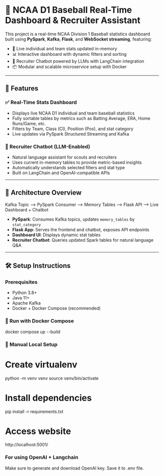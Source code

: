 # 🥎 NCAA D1 Baseball Real-Time Dashboard & Recruiter Assistant

This project is a real-time NCAA Division 1 Baseball statistics dashboard built using **PySpark**, **Kafka**, **Flask**, and **WebSocket streaming**, featuring:

- 🔄 Live individual and team stats updated in-memory
- 📊 Interactive dashboard with dynamic filters and sorting
- 💬 Recruiter Chatbot powered by LLMs with LangChain integration
- 📦 Modular and scalable microservice setup with Docker

---

## 🚀 Features

### ✅ Real-Time Stats Dashboard

- Displays live NCAA D1 individual and team baseball statistics
- Fully sortable tables by metrics such as Batting Average, ERA, Home Runs/Game, etc.
- Filters by Team, Class (Cl), Position (Pos), and stat category
- Live updates via PySpark Structured Streaming and Kafka

### 🧠 Recruiter Chatbot (LLM-Enabled)

- Natural language assistant for scouts and recruiters
- Uses current in-memory tables to provide metric-based insights
- Automatically understands selected filters and stat type
- Built on LangChain and OpenAI-compatible APIs

---

## 🧩 Architecture Overview

Kafka Topic --> PySpark Consumer --> Memory Tables --> Flask API --> Live Dashboard + Chatbot


- **PySpark**: Consumes Kafka topics, updates `memory_tables` by `stat_category`
- **Flask App**: Serves the frontend and chatbot, exposes API endpoints
- **Dashboard UI**: Displays dynamic stat tables
- **Recruiter Chatbot**: Queries updated Spark tables for natural language Q&A

---

## 🛠️ Setup Instructions

### Prerequisites

- Python 3.8+
- Java 11+
- Apache Kafka
- Docker + Docker Compose (recommended)

### 🐳 Run with Docker Compose

docker compose up --build

### 🔧 Manual Local Setup


# Create virtualenv
python -m venv venv
source venv/bin/activate

# Install dependencies
pip install -r requirements.txt

# Access website
http://localhost:5001/

### For using OpenAI + Langchain
Make sure to generate and download OpenAI key. Save it to .env file. 

